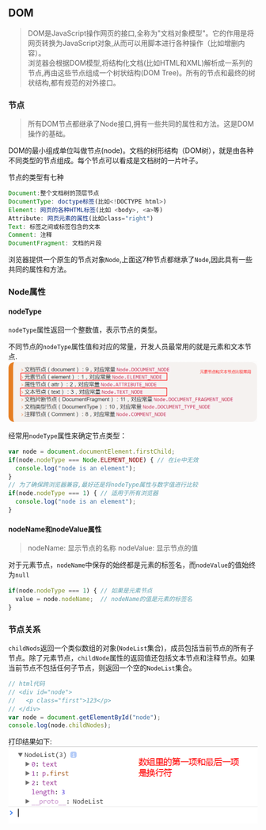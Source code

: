 ## DOM
> DOM是JavaScript操作网页的接口,全称为"文档对象模型"。它的作用是将网页转换为JavaScript对象,从而可以用脚本进行各种操作（比如增删内容）。  
> 浏览器会根据DOM模型,将结构化文档(比如HTML和XML)解析成一系列的节点,再由这些节点组成一个树状结构(DOM Tree)。所有的节点和最终的树状结构,都有规范的对外接口。

### 节点
> 所有DOM节点都继承了Node接口,拥有一些共同的属性和方法。这是DOM操作的基础。

DOM的最小组成单位叫做节点(node)。文档的树形结构（DOM树），就是由各种不同类型的节点组成。每个节点可以看成是文档树的一片叶子。

节点的类型有七种
```js
Document:整个文档树的顶层节点
DocumentType: doctype标签(比如<!DOCTYPE html>)
Element: 网页的各种HTML标签(比如 <body>, <a>等)
Attribute: 网页元素的属性(比如class="right")
Text: 标签之间或标签包含的文本
Comment: 注释
DocumentFragment: 文档的片段
```
浏览器提供一个原生的节点对象`Node`,上面这7种节点都继承了`Node`,因此具有一些共同的属性和方法。

### Node属性
#### nodeType
`nodeType`属性返回一个整数值，表示节点的类型。

不同节点的`nodeType`属性值和对应的常量，开发人员最常用的就是元素和文本节点.  
![nodeType](./images/nodeType.png)

经常用`nodeType`属性来确定节点类型：
```js
var node = document.documentElement.firstChild;
if(node.nodeType === Node.ELEMENT_NODE) { // 在ie中无效
  console.log("node is an element");
}
// 为了确保跨浏览器兼容,最好还是将nodeType属性与数字值进行比较
if(node.nodeType === 1) { // 适用于所有浏览器
  console.log("node is an element");
}
```

#### nodeName和nodeValue属性
> nodeName: 显示节点的名称
> nodeValue: 显示节点的值

对于元素节点，`nodeName`中保存的始终都是元素的标签名，而`nodeValue`的值始终为`null`
```js
if(node.nodeType === 1) { // 如果是元素节点
  value = node.nodeName;  // nodeName的值是元素的标签名
}
```

### 节点关系
`childNods`返回一个类似数组的对象(`NodeList`集合)，成员包括当前节点的所有子节点。除了元素节点，`childNode`属性的返回值还包括文本节点和注释节点。如果当前节点不包括任何子节点，则返回一个空的`NodeList`集合。
```js
// html代码
// <div id="node">
//   <p class="first">123</p>
// </div>
var node = document.getElementById("node");
console.log(node.childNodes);
```
打印结果如下:  
![childNodes](./images/NodeList.png)
